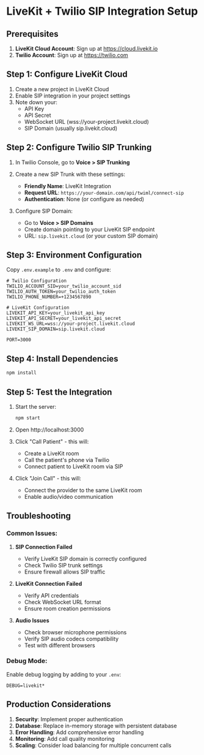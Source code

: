 # LiveKit + Twilio SIP Integration Setup

## Prerequisites

1. **LiveKit Cloud Account**: Sign up at https://cloud.livekit.io
2. **Twilio Account**: Sign up at https://twilio.com

## Step 1: Configure LiveKit Cloud

1. Create a new project in LiveKit Cloud
2. Enable SIP integration in your project settings
3. Note down your:
   - API Key
   - API Secret
   - WebSocket URL (wss://your-project.livekit.cloud)
   - SIP Domain (usually sip.livekit.cloud)

## Step 2: Configure Twilio SIP Trunking

1. In Twilio Console, go to **Voice > SIP Trunking**
2. Create a new SIP Trunk with these settings:
   - **Friendly Name**: LiveKit Integration
   - **Request URL**: `https://your-domain.com/api/twiml/connect-sip`
   - **Authentication**: None (or configure as needed)

3. Configure SIP Domain:
   - Go to **Voice > SIP Domains**
   - Create domain pointing to your LiveKit SIP endpoint
   - URL: `sip.livekit.cloud` (or your custom SIP domain)

## Step 3: Environment Configuration

Copy `.env.example` to `.env` and configure:

```env
# Twilio Configuration
TWILIO_ACCOUNT_SID=your_twilio_account_sid
TWILIO_AUTH_TOKEN=your_twilio_auth_token
TWILIO_PHONE_NUMBER=+1234567890

# LiveKit Configuration
LIVEKIT_API_KEY=your_livekit_api_key
LIVEKIT_API_SECRET=your_livekit_api_secret
LIVEKIT_WS_URL=wss://your-project.livekit.cloud
LIVEKIT_SIP_DOMAIN=sip.livekit.cloud

PORT=3000
```

## Step 4: Install Dependencies

```bash
npm install
```

## Step 5: Test the Integration

1. Start the server:
   ```bash
   npm start
   ```

2. Open http://localhost:3000

3. Click "Call Patient" - this will:
   - Create a LiveKit room
   - Call the patient's phone via Twilio
   - Connect patient to LiveKit room via SIP

4. Click "Join Call" - this will:
   - Connect the provider to the same LiveKit room
   - Enable audio/video communication

## Troubleshooting

### Common Issues:

1. **SIP Connection Failed**
   - Verify LiveKit SIP domain is correctly configured
   - Check Twilio SIP trunk settings
   - Ensure firewall allows SIP traffic

2. **LiveKit Connection Failed**
   - Verify API credentials
   - Check WebSocket URL format
   - Ensure room creation permissions

3. **Audio Issues**
   - Check browser microphone permissions
   - Verify SIP audio codecs compatibility
   - Test with different browsers

### Debug Mode:

Enable debug logging by adding to your `.env`:
```env
DEBUG=livekit*
```

## Production Considerations

1. **Security**: Implement proper authentication
2. **Database**: Replace in-memory storage with persistent database
3. **Error Handling**: Add comprehensive error handling
4. **Monitoring**: Add call quality monitoring
5. **Scaling**: Consider load balancing for multiple concurrent calls